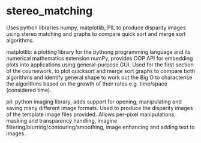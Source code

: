# stereo_matching
Uses python libraries numpy, matplotlib, PIL to produce disparity images using stereo matching and graphs to compare quick sort and merge sort algorithms.

matplotlib: a plotting library for the pythong programming language and its numerical mathematics extension numPy, provides OOP API for embedding plots into applications using general-purpose GUI. Used for the first section of the coursework, to plot quicksort and merge sort graphs to compare both algorithms and identify general shape to work out the Big O to characterise the algorithms based on the growth of their rates e.g. time/space (considered time).

pil: python imaging library, adds support for opening, manipulating and saving many different image formats. Used to produce the disparity images of the template image files provided. Allows per-pixel manipulations, masking and transparency handling, imagine filtering/blurring/contouring/smoothing, image enhancing and adding text to images.

